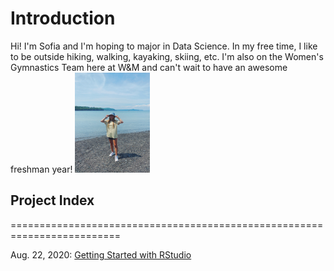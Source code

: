 # Introduction
Hi! I'm Sofia and I'm hoping to major in Data Science. In my free time, I like to be outside hiking, walking, kayaking, skiing, etc. I'm also on the Women's Gymnastics Team here at W&M and can't wait to have an awesome freshman year!
<img src="photo1.jpg" width="120" height="160" />
## Project Index
=========================================================================

Aug. 22, 2020: [Getting Started with RStudio](08_22_20.md) 
